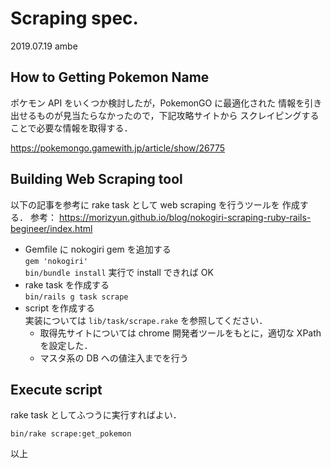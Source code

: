 # Scraping spec.

2019.07.19 ambe

## How to Getting Pokemon Name

ポケモン API をいくつか検討したが，PokemonGO に最適化された
情報を引き出せるものが見当たらなかったので，下記攻略サイトから
スクレイピングすることで必要な情報を取得する．

https://pokemongo.gamewith.jp/article/show/26775

## Building Web Scraping tool

以下の記事を参考に rake task として web scraping を行うツールを
作成する．
参考： https://morizyun.github.io/blog/nokogiri-scraping-ruby-rails-begineer/index.html


- Gemfile に nokogiri gem を追加する  
  `gem 'nokogiri'`  
  `bin/bundle install` 実行で install できれば OK
- rake task を作成する  
  `bin/rails g task scrape`
- script を作成する  
  実装については `lib/task/scrape.rake` を参照してください．
  - 取得先サイトについては chrome 開発者ツールをもとに，適切な XPath を設定した．
  - マスタ系の DB への値注入までを行う

## Execute script

rake task としてふつうに実行すればよい．

```
bin/rake scrape:get_pokemon
```

以上


